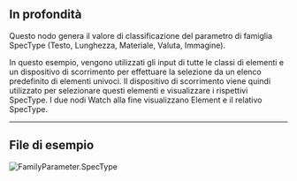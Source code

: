 ## In profondità
Questo nodo genera il valore di classificazione del parametro di famiglia SpecType (Testo, Lunghezza, Materiale, Valuta, Immagine).

In questo esempio, vengono utilizzati gli input di tutte le classi di elementi e un dispositivo di scorrimento per effettuare la selezione da un elenco predefinito di elementi univoci. Il dispositivo di scorrimento viene quindi utilizzato per selezionare questi elementi e visualizzare i rispettivi SpecType. I due nodi Watch alla fine visualizzano Element e il relativo SpecType.

___
## File di esempio

![FamilyParameter.SpecType](./Revit.Elements.FamilyParameter.SpecType_img.jpg)
